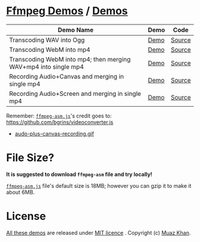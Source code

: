 # [Ffmpeg Demos](https://github.com/muaz-khan/Ffmpeg.js) / [Demos](https://www.webrtc-experiment.com/ffmpeg/)

| Demo Name        | Demo           | Code |
| ------------- |-------------|-------------|
| Transcoding WAV into Ogg | [Demo](https://www.webrtc-experiment.com/ffmpeg/wav-to-ogg.html)  | [Source](https://github.com/muaz-khan/Ffmpeg.js/blob/master/wav-to-ogg.html) |
| Transcoding WebM into mp4 | [Demo](https://www.webrtc-experiment.com/ffmpeg/webm-to-mp4.html)  | [Source](https://github.com/muaz-khan/Ffmpeg.js/blob/master/webm-to-mp4.html) |
| Transcoding WebM into mp4; then merging WAV+mp4 into single mp4 | [Demo](https://www.webrtc-experiment.com/ffmpeg/merging-wav-and-webm-into-mp4.html)  | [Source](https://github.com/muaz-khan/Ffmpeg.js/blob/master/merging-wav-and-webm-into-mp4.html) |
| Recording Audio+Canvas and merging in single mp4 | [Demo](https://www.webrtc-experiment.com/ffmpeg/audio-plus-canvas-recording.html)  | [Source](https://github.com/muaz-khan/Ffmpeg.js/blob/master/audio-plus-canvas-recording.html) |
| Recording Audio+Screen and merging in single mp4 | [Demo](https://www.webrtc-experiment.com/ffmpeg/audio-plus-screen-recording.html)  | [Source](https://github.com/muaz-khan/Ffmpeg.js/blob/master/audio-plus-screen-recording.html) |

Remember: [`ffmpeg-asm.js`](https://4dbefa02675a4cdb7fc25d009516b060a84a3b4b.googledrive.com/host/0B6GWd_dUUTT8WjhzNlloZmZtdzA/ffmpeg_asm.js)'s credit goes to: https://github.com/bgrins/videoconverter.js

* [audo-plus-canvas-recording.gif](https://cdn.webrtc-experiment.com/images/audo-plus-canvas-recording.gif)

# File Size?

**It is suggested to download `ffmpeg-asm` file and try locally!**

[`ffmpeg-asm.js`](https://4dbefa02675a4cdb7fc25d009516b060a84a3b4b.googledrive.com/host/0B6GWd_dUUTT8WjhzNlloZmZtdzA/ffmpeg_asm.js) file's default size is 18MB; however you can gzip it to make it about 6MB.

# License

[All these demos](https://github.com/muaz-khan/Ffmpeg.js) are released under [MIT licence](https://www.webrtc-experiment.com/licence/) . Copyright (c) [Muaz Khan](http://www.MuazKhan.com/).

